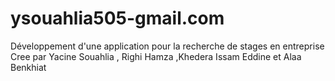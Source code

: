 # ysouahlia505-gmail.com
Développement d'une application pour la recherche de stages en entreprise Cree par Yacine Souahlia , Righi Hamza ,Khedera Issam Eddine et Alaa Benkhiat
